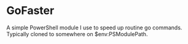 # GoFaster
A simple PowerShell module I use to speed up routine go commands. Typically cloned to somewhere on $env:PSModulePath.
